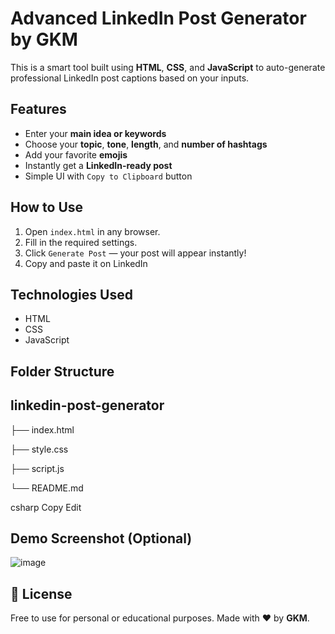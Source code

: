 # Advanced LinkedIn Post Generator by GKM

This is a smart tool built using **HTML**, **CSS**, and **JavaScript** to auto-generate professional LinkedIn post captions based on your inputs.

## Features

- Enter your **main idea or keywords**
- Choose your **topic**, **tone**, **length**, and **number of hashtags**
- Add your favorite **emojis**
- Instantly get a **LinkedIn-ready post**
- Simple UI with `Copy to Clipboard` button

##  How to Use

1. Open `index.html` in any browser.
2. Fill in the required settings.
3. Click `Generate Post` — your post will appear instantly!
4. Copy and paste it on LinkedIn 

##  Technologies Used

- HTML
- CSS
- JavaScript
## Folder Structure

## linkedin-post-generator

├── index.html

├── style.css

├── script.js

└── README.md

csharp
Copy
Edit

## Demo Screenshot (Optional)
![image](https://github.com/user-attachments/assets/1f42ce5d-ec06-4c2d-a6fc-090506a93969)


## 📄 License

Free to use for personal or educational purposes. Made with ❤️ by **GKM**.

